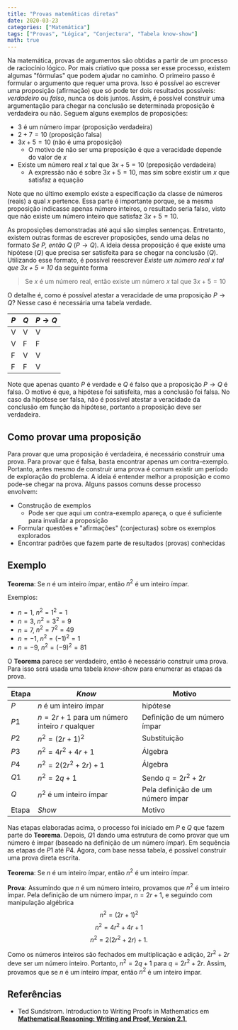 ```yaml
---
title: "Provas matemáticas diretas"
date: 2020-03-23
categories: ["Matemática"]
tags: ["Provas", "Lógica", "Conjectura", "Tabela know-show"]
math: true
---
```


Na matemática, provas de argumentos são obtidas a partir de um processo de raciocínio lógico.
Por mais criativo que possa ser esse processo, existem algumas "fórmulas" que podem ajudar no caminho.
O primeiro passo é formular o argumento que requer uma prova.
Isso é possível ao escrever uma proposição (afirmação) que só pode ter dois resultados possíveis: _verdadeiro_ ou _falso_, nunca os dois juntos.
Assim, é possível construir uma argumentação para chegar na conclusão se determinada proposição é verdadeira ou não.
Seguem alguns exemplos de proposições:

* $3$ é um número ímpar (proposição verdadeira)
* $2 + 7 = 10$ (proposição falsa)
* $3x + 5 = 10$ (não é uma proposição)
    * O motivo de não ser uma preposição é que a veracidade depende do valor de $x$
* Existe um número real $x$ tal que $3x + 5 = 10$ (preposição verdadeira)
    * A expressão não é sobre $3x + 5 = 10$, mas sim sobre existir um $x$ que satisfaz a equação

Note que no último exemplo existe a especificação da classe de números (reais) a qual $x$ pertence.
Essa parte é importante porque, se a mesma proposição indicasse apenas número inteiros, o resultado seria falso, visto que não existe um número inteiro que satisfaz $3x + 5 = 10$.

As proposições demonstradas até aqui são simples sentenças.
Entretanto, existem outras formas de escrever proposições, sendo uma delas no formato _Se $P$, então $Q$_ ($P \rightarrow Q$).
A ideia dessa proposição é que existe uma hipótese ($Q$) que precisa ser satisfeita para se chegar na conclusão ($Q$).
Utilizando esse formato, é possível reescrever _Existe um número real $x$ tal que $3x + 5 = 10$_ da seguinte forma

> Se $x$ é um número real, então existe um número $x$ tal que $3x + 5 = 10$

O detalhe é, como é possível atestar a veracidade de uma proposição $P \rightarrow Q$?
Nesse caso é necessária uma tabela verdade.

| $P$ | $Q$ | $P \rightarrow Q$ |
|-----|-----|-------------------|
| V   | V   | V                 |
| V   | F   | F                 |
| F   | V   | V                 |
| F   | F   | V                 |

Note que apenas quanto $P$ é verdade e $Q$ é falso que a proposição $P \rightarrow Q$ é falsa.
O motivo é que, a hipótese foi satisfeita, mas a conclusão foi falsa.
No caso da hipótese ser falsa, não é possível atestar a veracidade da conclusão em função da hipótese, portanto a proposição deve ser verdadeira.

## Como provar uma proposição

Para provar que uma proposição é verdadeira, é necessário construir uma prova.
Para provar que é falsa, basta encontrar apenas um contra-exemplo.
Portanto, antes mesmo de construir uma prova é comum existir um período de exploração do problema.
A ideia é entender melhor a proposição e como pode-se chegar na prova.
Alguns passos comuns desse processo envolvem:

* Construção de exemplos
    * Pode ser que aqui um contra-exemplo apareça, o que é suficiente para invalidar a proposição
* Formular questões e "afirmações" (conjecturas) sobre os exemplos explorados
* Encontrar padrões que fazem parte de resultados (provas) conhecidas

## Exemplo

**Teorema**: Se $n$ é um inteiro ímpar, então $n^2$ é um inteiro ímpar.

Exemplos:

* $n = 1$, $n^2 = 1^2 = 1$
* $n = 3$, $n^2 = 3^2 = 9$
* $n = 7$, $n^2 = 7^2 = 49$
* $n = -1$, $n^2 = (-1)^2 = 1$
* $n = -9$, $n^2 = (-9)^2 = 81$

O **Teorema** parece ser verdadeiro, então é necessário construir uma prova.
Para isso será usada uma tabela _know-show_ para enumerar as etapas da prova.

| Etapa | _Know_ | Motivo |
|-------|--------|--------|
| $P$   | $n$ é um inteiro ímpar       | hipótese |
| $P1$  | $n = 2r + 1$ para um número inteiro $r$ qualquer       | Definição de um número ímpar |
| $P2$  | $n^2 = (2r + 1)^2$ | Substituição |
| $P3$  | $n^2 = 4r^2 + 4r + 1$ | Álgebra |
| $P4$  | $n^2 = 2(2r^2 + 2r) + 1$ | Álgebra |
| $Q1$  | $n^2 = 2q + 1$       | Sendo $q = 2r^2 + 2r$ |
| $Q$   | $n^2$ é um inteiro ímpar       | Pela definição de um número ímpar |
| Etapa | _Show_ | Motivo |

Nas etapas elaboradas acima, o processo foi iniciado em $P$ e $Q$ que fazem parte do **Teorema**.
Depois, $Q1$ dando uma estrutura de como provar que um número é ímpar (baseado na definição de um número ímpar).
Em sequência as etapas de $P1$ até $P4$.
Agora, com base nessa tabela, é possível construir uma prova direta escrita.

**Teorema**: Se $n$ é um inteiro ímpar, então $n^2$ é um inteiro ímpar.

**Prova**: Assumindo que $n$ é um número inteiro, provamos que $n^2$ é um inteiro ímpar.
Pela definição de um número ímpar, $n = 2r + 1$, e seguindo com manipulação algébrica
$$n^2 = (2r + 1)^2$$
$$n^2 = 4r^2 + 4r + 1$$
$$n^2 = 2(2r^2 + 2r) + 1.$$

Como os números inteiros são fechados em multiplicação e adição, $2r^2 + 2r$ deve ser um número inteiro.
Portanto, $n^2 = 2q + 1$ para $q = 2r^2 + 2r$.
Assim, provamos que se $n$ é um inteiro ímpar, então $n^2$ é um inteiro ímpar.

## Referências

* Ted Sundstrom. Introduction to Writing Proofs in Mathematics em [**Mathematical Reasoning: Writing and Proof, Version 2.1**.](https://scholarworks.gvsu.edu/books/9/)